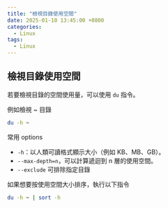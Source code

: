 ```yaml
---
title: "檢視目錄使用空間"
date: 2025-01-10 13:45:00 +0800
categories: 
  - Linux
tags:
  - Linux
---
```


## 檢視目錄使用空間

若要檢視目錄的空間使用量，可以使用 `du` 指令。

例如檢視 ~ 目錄

```bash
du -h ~
```

常用 options

- `-h`：以人類可讀格式顯示大小（例如 KB、MB、GB）。
- `--max-depth=n`，可以計算遞迴到 n 層的使用空間。
- `--exclude` 可排除指定目錄

如果想要按使用空間大小排序，執行以下指令

```bash
du -h ~ | sort -h
```

